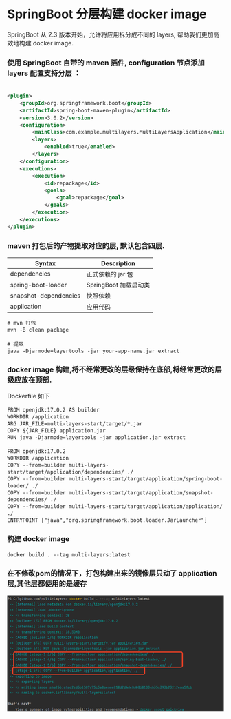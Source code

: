 # SpringBoot 分层构建 docker image

SpringBoot 从 2.3 版本开始，允许将应用拆分成不同的 layers, 帮助我们更加高效地构建 docker image.

### 使用 SpringBoot 自带的 maven 插件, configuration 节点添加 layers 配置支持分层 ：

```xml

<plugin>
    <groupId>org.springframework.boot</groupId>
    <artifactId>spring-boot-maven-plugin</artifactId>
    <version>3.0.2</version>
    <configuration>
        <mainClass>com.example.multilayers.MultiLayersApplication</mainClass>
        <layers>
            <enabled>true</enabled>
        </layers>
    </configuration>
    <executions>
        <execution>
            <id>repackage</id>
            <goals>
                <goal>repackage</goal>
            </goals>
        </execution>
    </executions>
</plugin>
```

### maven 打包后的产物提取对应的层, 默认包含四层.

| Syntax                | Description      |
|-----------------------|------------------|
| dependencies          | 正式依赖的 jar 包      |
| spring-boot-loader    | SpringBoot 加载启动类 |
| snapshot-dependencies | 快照依赖             |
| application           | 应用代码             |

```shell
# mvn 打包
mvn -B clean package

# 提取
java -Djarmode=layertools -jar your-app-name.jar extract
```

### docker image 构建,将不经常更改的层级保持在底部,将经常更改的层级应放在顶部.

Dockerfile 如下
```shell
FROM openjdk:17.0.2 AS builder
WORKDIR /application
ARG JAR_FILE=multi-layers-start/target/*.jar
COPY ${JAR_FILE} application.jar
RUN java -Djarmode=layertools -jar application.jar extract

FROM openjdk:17.0.2
WORKDIR /application
COPY --from=builder multi-layers-start/target/application/dependencies/ ./
COPY --from=builder multi-layers-start/target/application/spring-boot-loader/ ./
COPY --from=builder multi-layers-start/target/application/snapshot-dependencies/ ./
COPY --from=builder multi-layers-start/target/application/application/ ./
ENTRYPOINT ["java","org.springframework.boot.loader.JarLauncher"]
```

### 构建 docker image
```shell
docker build . --tag multi-layers:latest
```

### 在不修改pom的情况下，打包构建出来的镜像层只动了 application 层,其他层都使用的是缓存
![img.png](/doc/img.png)